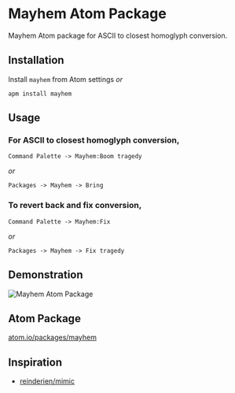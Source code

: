 # Mayhem Atom Package

Mayhem Atom package for ASCII to closest homoglyph conversion.


## Installation

Install `mayhem` from Atom settings *or*

    apm install mayhem


## Usage

### For ASCII to closest homoglyph conversion,

    Command Palette -> Mayhem:Boom tragedy

*or*

    Packages -> Mayhem -> Bring


### To revert back and fix conversion,

    Command Palette -> Mayhem:Fix

*or*

    Packages -> Mayhem -> Fix tragedy


## Demonstration
![Mayhem Atom Package](http://i.imgur.com/lozF4z4.gif)


## Atom Package

[atom.io/packages/mayhem](https://atom.io/packages/mayhem)

## Inspiration
* [reinderien/mimic](https://github.com/reinderien/mimic)
